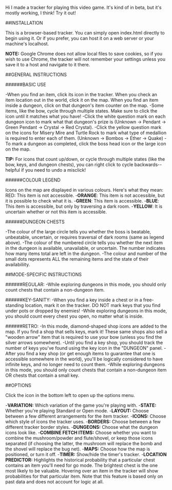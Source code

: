 Hi I made a tracker for playing this video game. It's kind of in beta, but it's mostly working, I think! Try it out!

##INSTALLATION

This is a browser-based tracker. You can simply open index.html directly to begin using it. Or if you prefer, you can host it on a web server or your machine's localhost.

**NOTE:** Google Chrome does not allow local files to save cookies, so if you wish to use Chrome, the tracker will not remember your settings unless you save it to a host and navigate to it there.

##GENERAL INSTRUCTIONS

######BASIC USE

-When you find an item, click its icon in the tracker. When you check an item location out in the world, click it on the map. When you find an item inside a dungeon, click on that dungeon's item counter on the map.
-Some items, like the bow, cycle through multiple states. Make sure to click the icon until it matches what you have!
-Click the white question mark on each dungeon icon to mark what that dungeon's prize is
(Unknown -> Pendant -> Green Pendant -> Crystal -> Red Crystal).
-Click the yellow question mark on the icons for Misery Mire and Turtle Rock to mark what type of medallion is required to enter each of them.
(Unknown -> Bombos -> Ether -> Quake)
-To mark a dungeon as completed, click the boss head icon or the large icon on the map.

**TIP:** For icons that count up/down, or cycle through multiple states (like the bow, keys, and dungeon chests), you can right click to cycle backwards-- helpful if you need to undo a misclick!

######COLOUR LEGEND

Icons on the map are displayed in various colours. Here's what they mean:
RED: This item is not accessible.
-**ORANGE**: This item is not accessible, but it is possible to check what it is.
-**GREEN**: This item is accessible.
-**BLUE**: This item is accessible, but only by traversing a dark room.
-**YELLOW**: It is uncertain whether or not this item is accessible.

######DUNGEON CHESTS

-The colour of the large circle tells you whether the boss is beatable, unbeatable, uncertain, or requires traversal of dark rooms (same as legend above).
-The colour of the numbered circle tells you whether the next item in the dungeon is available, unavailable, or uncertain. The number indicates how many items total are left in the dungeon.
-The colour and number of the small dots represents ALL the remaining items and the state of their availabiliity.


##MODE-SPECIFIC INSTRUCTIONS

######REGULAR:
-While exploring dungeons in this mode, you should only count chests that contain a non-dungeon item.

######KEY-SANITY:
-When you find a key inside a chest or in a free-standing location, mark it on the tracker.
DO NOT mark keys that you find under pots or dropped by enemies!
-While exploring dungeons in this mode, you should count every chest you open, no matter what is inside.

######RETRO:
-In this mode, diamond-shaped shop icons are added to the map. If you find a shop that sells keys, mark it! These same shops also sell a "wooden arrow" item that is required to use your bow (unless you find the silver arrows somewhere).
-Until you find a key shop, you should track the number of keys you've found using the key icon in the "DUNGEON" panel.
-After you find a key shop (or get enough items to guarantee that one is accessible somewhere in the world), you'll be logically considered to have infinite keys, and no longer need to count them.
-While exploring dungeons in this mode, you should only count chests that contain a non-dungeon item OR chests that contain a small key.


##OPTIONS

Click the icon in the bottom left to open up the options menu.

-**VARIATION:** Which variation of the game you're playing with.
-**STATE:** Whether you're playing Standard or Open mode.
-**LAYOUT:** Choose between a few different arrangements for the item tracker.
-**ICONS:** Choose which style of icons the tracker uses.
-**BORDERS:** Choose between a few different tracker border styles.
-**DUNGEONS:** Choose what the dungeon icons look like.
-**COMBINE FETCH ITEMS:** Choose whether you want to combine the mushroom/powder and flute/shovel, or keep those icons separated (if choosing the latter, the mushroom will replace the bomb and the shovel will replace the bug net).
-**MAPS:** Choose how the map is positioned, or turn it off.
-**TIMER:** Show/hide the timer's tracker.
-**LOCATION PREDICTOR:** Highlights the historical probability that a particular chest contains an item you'll need for go mode. The brightest chest is the one most likely to be valuable. Hovering over an item in the tracker will show probabilities for that particular item. Note that this feature is based only on past data and does not account for logic at all.